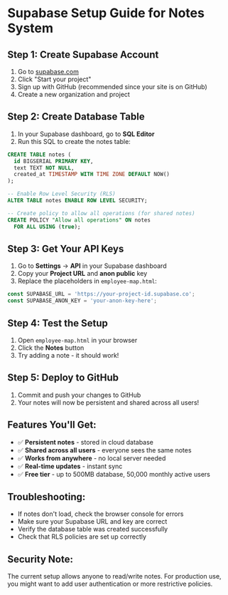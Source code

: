 # Supabase Setup Guide for Notes System

## Step 1: Create Supabase Account
1. Go to [supabase.com](https://supabase.com)
2. Click "Start your project" 
3. Sign up with GitHub (recommended since your site is on GitHub)
4. Create a new organization and project

## Step 2: Create Database Table
1. In your Supabase dashboard, go to **SQL Editor**
2. Run this SQL to create the notes table:

```sql
CREATE TABLE notes (
  id BIGSERIAL PRIMARY KEY,
  text TEXT NOT NULL,
  created_at TIMESTAMP WITH TIME ZONE DEFAULT NOW()
);

-- Enable Row Level Security (RLS)
ALTER TABLE notes ENABLE ROW LEVEL SECURITY;

-- Create policy to allow all operations (for shared notes)
CREATE POLICY "Allow all operations" ON notes
  FOR ALL USING (true);
```

## Step 3: Get Your API Keys
1. Go to **Settings** → **API** in your Supabase dashboard
2. Copy your **Project URL** and **anon public** key
3. Replace the placeholders in `employee-map.html`:

```javascript
const SUPABASE_URL = 'https://your-project-id.supabase.co';
const SUPABASE_ANON_KEY = 'your-anon-key-here';
```

## Step 4: Test the Setup
1. Open `employee-map.html` in your browser
2. Click the **Notes** button
3. Try adding a note - it should work!

## Step 5: Deploy to GitHub
1. Commit and push your changes to GitHub
2. Your notes will now be persistent and shared across all users!

## Features You'll Get:
- ✅ **Persistent notes** - stored in cloud database
- ✅ **Shared across all users** - everyone sees the same notes
- ✅ **Works from anywhere** - no local server needed
- ✅ **Real-time updates** - instant sync
- ✅ **Free tier** - up to 500MB database, 50,000 monthly active users

## Troubleshooting:
- If notes don't load, check the browser console for errors
- Make sure your Supabase URL and key are correct
- Verify the database table was created successfully
- Check that RLS policies are set up correctly

## Security Note:
The current setup allows anyone to read/write notes. For production use, you might want to add user authentication or more restrictive policies. 